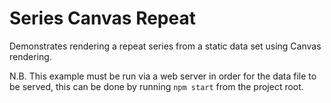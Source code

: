 # Series Canvas Repeat

Demonstrates rendering a repeat series from a static data set using Canvas rendering.

N.B. This example must be run via a web server in order for the data file to
be served, this can be done by running `npm start` from the project root.
